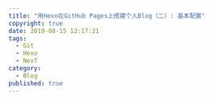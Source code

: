 ```yaml
---
title: "用Hexo在GitHub Pages上搭建个人Blog（二）: 基本配置"
copyright: true
date: 2019-08-15 12:17:21
tags: 
  - Git
  - Hexo
  - NexT
category:
  - Blog
published: true
---
```

